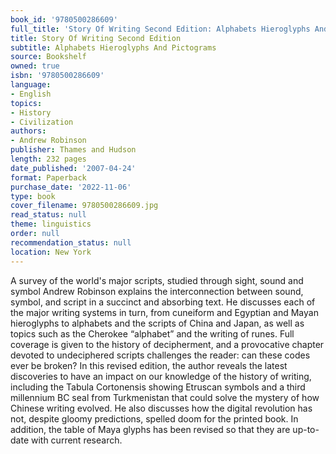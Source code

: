 ```yaml
---
book_id: '9780500286609'
full_title: 'Story Of Writing Second Edition: Alphabets Hieroglyphs And Pictograms'
title: Story Of Writing Second Edition
subtitle: Alphabets Hieroglyphs And Pictograms
source: Bookshelf
owned: true
isbn: '9780500286609'
language:
- English
topics:
- History
- Civilization
authors:
- Andrew Robinson
publisher: Thames and Hudson
length: 232 pages
date_published: '2007-04-24'
format: Paperback
purchase_date: '2022-11-06'
type: book
cover_filename: 9780500286609.jpg
read_status: null
theme: linguistics
order: null
recommendation_status: null
location: New York
---
```

A survey of the world's major scripts, studied through sight, sound and symbol
Andrew Robinson explains the interconnection between sound, symbol, and script in a succinct and absorbing text. He discusses each of the major writing systems in turn, from cuneiform and Egyptian and Mayan hieroglyphs to alphabets and the scripts of China and Japan, as well as topics such as the Cherokee “alphabet” and the writing of runes. Full coverage is given to the history of decipherment, and a provocative chapter devoted to undeciphered scripts challenges the reader: can these codes ever be broken? In this revised edition, the author reveals the latest discoveries to have an impact on our knowledge of the history of writing, including the Tabula Cortonensis showing Etruscan symbols and a third millennium BC seal from Turkmenistan that could solve the mystery of how Chinese writing evolved. He also discusses how the digital revolution has not, despite gloomy predictions, spelled doom for the printed book. In addition, the table of Maya glyphs has been revised so that they are up-to-date with current research.

